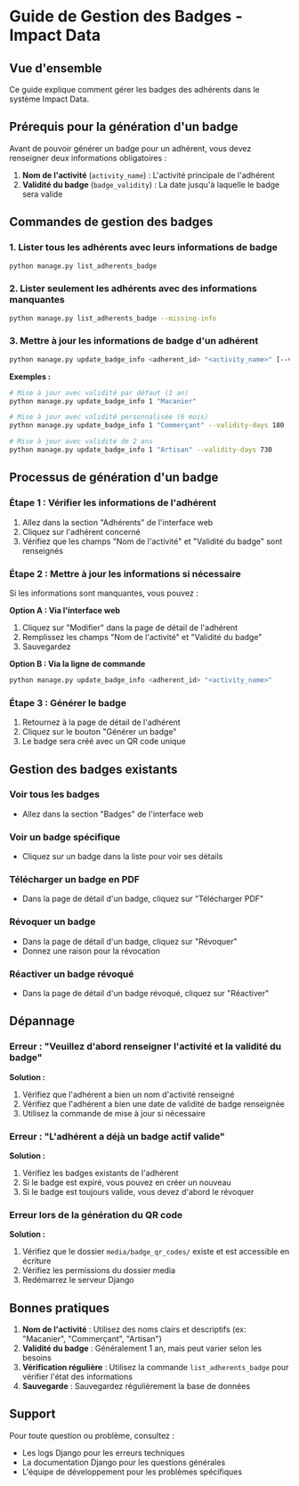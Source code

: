 # Guide de Gestion des Badges - Impact Data

## Vue d'ensemble

Ce guide explique comment gérer les badges des adhérents dans le système Impact Data.

## Prérequis pour la génération d'un badge

Avant de pouvoir générer un badge pour un adhérent, vous devez renseigner deux informations obligatoires :

1. **Nom de l'activité** (`activity_name`) : L'activité principale de l'adhérent
2. **Validité du badge** (`badge_validity`) : La date jusqu'à laquelle le badge sera valide

## Commandes de gestion des badges

### 1. Lister tous les adhérents avec leurs informations de badge

```bash
python manage.py list_adherents_badge
```

### 2. Lister seulement les adhérents avec des informations manquantes

```bash
python manage.py list_adherents_badge --missing-info
```

### 3. Mettre à jour les informations de badge d'un adhérent

```bash
python manage.py update_badge_info <adherent_id> "<activity_name>" [--validity-days <jours>]
```

**Exemples :**
```bash
# Mise à jour avec validité par défaut (1 an)
python manage.py update_badge_info 1 "Macanier"

# Mise à jour avec validité personnalisée (6 mois)
python manage.py update_badge_info 1 "Commerçant" --validity-days 180

# Mise à jour avec validité de 2 ans
python manage.py update_badge_info 1 "Artisan" --validity-days 730
```

## Processus de génération d'un badge

### Étape 1 : Vérifier les informations de l'adhérent

1. Allez dans la section "Adhérents" de l'interface web
2. Cliquez sur l'adhérent concerné
3. Vérifiez que les champs "Nom de l'activité" et "Validité du badge" sont renseignés

### Étape 2 : Mettre à jour les informations si nécessaire

Si les informations sont manquantes, vous pouvez :

**Option A : Via l'interface web**
1. Cliquez sur "Modifier" dans la page de détail de l'adhérent
2. Remplissez les champs "Nom de l'activité" et "Validité du badge"
3. Sauvegardez

**Option B : Via la ligne de commande**
```bash
python manage.py update_badge_info <adherent_id> "<activity_name>"
```

### Étape 3 : Générer le badge

1. Retournez à la page de détail de l'adhérent
2. Cliquez sur le bouton "Générer un badge"
3. Le badge sera créé avec un QR code unique

## Gestion des badges existants

### Voir tous les badges
- Allez dans la section "Badges" de l'interface web

### Voir un badge spécifique
- Cliquez sur un badge dans la liste pour voir ses détails

### Télécharger un badge en PDF
- Dans la page de détail d'un badge, cliquez sur "Télécharger PDF"

### Révoquer un badge
- Dans la page de détail d'un badge, cliquez sur "Révoquer"
- Donnez une raison pour la révocation

### Réactiver un badge révoqué
- Dans la page de détail d'un badge révoqué, cliquez sur "Réactiver"

## Dépannage

### Erreur : "Veuillez d'abord renseigner l'activité et la validité du badge"

**Solution :**
1. Vérifiez que l'adhérent a bien un nom d'activité renseigné
2. Vérifiez que l'adhérent a bien une date de validité de badge renseignée
3. Utilisez la commande de mise à jour si nécessaire

### Erreur : "L'adhérent a déjà un badge actif valide"

**Solution :**
1. Vérifiez les badges existants de l'adhérent
2. Si le badge est expiré, vous pouvez en créer un nouveau
3. Si le badge est toujours valide, vous devez d'abord le révoquer

### Erreur lors de la génération du QR code

**Solution :**
1. Vérifiez que le dossier `media/badge_qr_codes/` existe et est accessible en écriture
2. Vérifiez les permissions du dossier media
3. Redémarrez le serveur Django

## Bonnes pratiques

1. **Nom de l'activité** : Utilisez des noms clairs et descriptifs (ex: "Macanier", "Commerçant", "Artisan")
2. **Validité du badge** : Généralement 1 an, mais peut varier selon les besoins
3. **Vérification régulière** : Utilisez la commande `list_adherents_badge` pour vérifier l'état des informations
4. **Sauvegarde** : Sauvegardez régulièrement la base de données

## Support

Pour toute question ou problème, consultez :
- Les logs Django pour les erreurs techniques
- La documentation Django pour les questions générales
- L'équipe de développement pour les problèmes spécifiques 